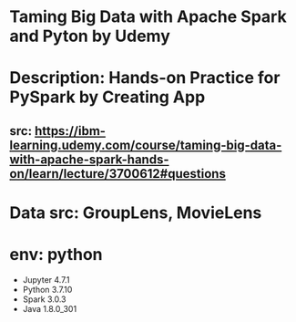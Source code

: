 # Taming Big Data with Apache Spark and Pyton by Udemy

# Description: Hands-on Practice for PySpark by Creating App 

## src: https://ibm-learning.udemy.com/course/taming-big-data-with-apache-spark-hands-on/learn/lecture/3700612#questions

# Data src: GroupLens, MovieLens

# env: python
- Jupyter 4.7.1
- Python 3.7.10
- Spark 3.0.3
- Java 1.8.0_301
